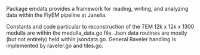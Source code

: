 Package emdata provides a framework for reading, writing, and analyzing
data within the FlyEM pipeline at Janelia.

Constants and code particular to reconstruction of the 
TEM 12k x 12k x 1300 medulla are within the medulla_data.go file.
Json data routines are mostly (but not entirely) held within jsondata.go.
General Raveler handling is implemented by raveler.go and tiles.go.

